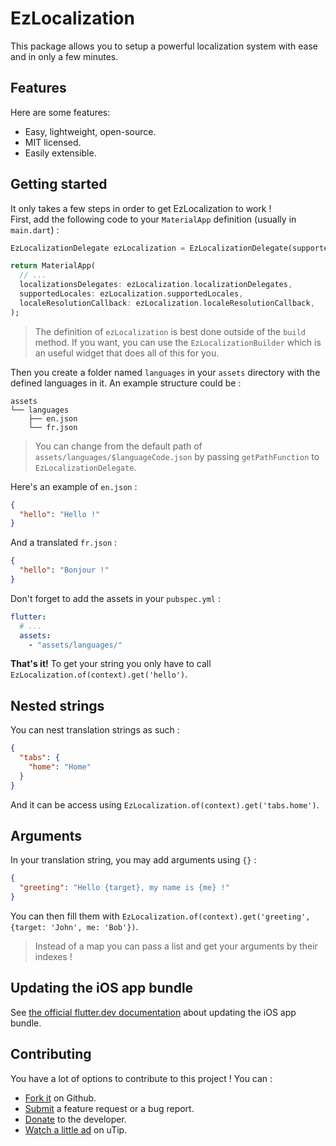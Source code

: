 # EzLocalization

This package allows you to setup a powerful localization system with ease and in only a few minutes.

## Features

Here are some features:

* Easy, lightweight, open-source.
* MIT licensed.
* Easily extensible.

## Getting started

It only takes a few steps in order to get EzLocalization to work !  
First, add the following code to your `MaterialApp` definition (usually in `main.dart`) :

```dart
EzLocalizationDelegate ezLocalization = EzLocalizationDelegate(supportedLocales: [Locale('en'), Locale('fr')]); // The first language is your default language.

return MaterialApp(
  // ...
  localizationsDelegates: ezLocalization.localizationDelegates,
  supportedLocales: ezLocalization.supportedLocales,
  localeResolutionCallback: ezLocalization.localeResolutionCallback,
);
```

> The definition of `ezLocalization` is best done outside of the `build` method.
> If you want, you can use the `EzLocalizationBuilder` which is an useful widget that does all of this for you.

Then you create a folder named `languages` in your `assets` directory with the defined languages in it.
An example structure could be :

```
assets
└── languages
    ├── en.json
    └── fr.json
```

> You can change from the default path of `assets/languages/$languageCode.json` by passing `getPathFunction` to `EzLocalizationDelegate`.

Here's an example of `en.json` :

```json
{
  "hello": "Hello !"
}
```

And a translated `fr.json` :

```json
{
  "hello": "Bonjour !"
}
```

Don't forget to add the assets in your `pubspec.yml` :

```yml
flutter:
  # ...
  assets:
    - "assets/languages/"
```

**That's it!** To get your string you only have to call `EzLocalization.of(context).get('hello')`.

## Nested strings

You can nest translation strings as such :

```json
{
  "tabs": {
    "home": "Home"
  }
}
```

And it can be access using `EzLocalization.of(context).get('tabs.home')`.

## Arguments

In your translation string, you may add arguments using `{}` :

```json
{
  "greeting": "Hello {target}, my name is {me} !"
}
```

You can then fill them with `EzLocalization.of(context).get('greeting', {target: 'John', me: 'Bob'})`.

> Instead of a map you can pass a list and get your arguments by their indexes !

## Updating the iOS app bundle

See [the official flutter.dev documentation](https://flutter.dev/docs/development/accessibility-and-localization/internationalization#appendix-updating-the-ios-app-bundle)
about updating the iOS app bundle.

## Contributing

You have a lot of options to contribute to this project ! You can :

* [Fork it](https://github.com/Skyost/EzLocalization/fork) on Github.
* [Submit](https://github.com/Skyost/EzLocalization/issues/new/choose) a feature request or a bug report.
* [Donate](https://paypal.me/Skyost) to the developer.
* [Watch a little ad](https://utip.io/skyost) on uTip.
